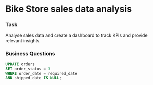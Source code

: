 # Bike Store sales data analysis

### Task
Analyse sales data and create a dashboard to track KPIs and provide relevant insights.

### Business Questions
```sql
UPDATE orders
SET order_status = 3
WHERE order_date = required_date
AND shipped_date IS NULL;
```
